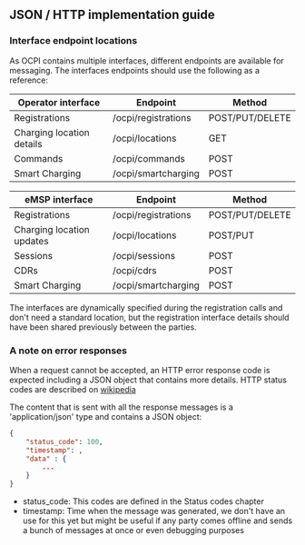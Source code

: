 ## JSON / HTTP implementation guide

### Interface endpoint locations
As OCPI contains multiple interfaces, different endpoints are available for messaging. 
The interfaces endpoints should use the following as a reference:  

| Operator interface         | Endpoint            | Method              |
| -------------------------- | ------------------- | --------------------|
| Registrations              | /ocpi/registrations | POST/PUT/DELETE     |
| Charging location details  | /ocpi/locations     | GET                 | - Static data
| Commands                   | /ocpi/commands      | POST                | 
| Smart Charging             | /ocpi/smartcharging | POST                | - Charging profiles requests


| eMSP interface             | Endpoint            | Method              |
| -------------------------- | ------------------- | ------------------- |
| Registrations              | /ocpi/registrations | POST/PUT/DELETE     |
| Charging location updates  | /ocpi/locations     | POST/PUT            | - Charge location/evses updates (e.g. status)
| Sessions                   | /ocpi/sessions      | POST                | - Details about a session initiated by a customer of that eMSP
| CDRs                       | /ocpi/cdrs          | POST                | 
| Smart Charging             | /ocpi/smartcharging | POST                | - Responses to Charging profiles requests (e.g. ChargingProfileAccepted)

The interfaces are dynamically specified during the registration calls and don't need a standard location, but the registration interface details should have been shared previously between the parties.

### A note on error responses

When a request cannot be accepted, an HTTP error response code is expected including a JSON object that contains more details. 
HTTP status codes are described on [wikipedia](http://en.wikipedia.org/wiki/List_of_HTTP_status_codes)

The content that is sent with all the response messages is a 'application/json' type and contains a JSON object:

```json
{
	"status_code": 100, 
	"timestamp": ,
	"data" : {
		...
	}
}
```
- status_code: This codes are defined in the Status codes chapter
- timestamp: Time when the message was generated, we don't have an use for this yet but might be useful if any party comes offline and sends a bunch of messages at once or even debugging purposes